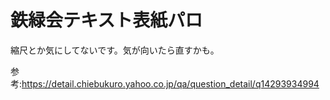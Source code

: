 # 鉄緑会テキスト表紙パロ
縮尺とか気にしてないです。気が向いたら直すかも。

参考:https://detail.chiebukuro.yahoo.co.jp/qa/question_detail/q14293934994


